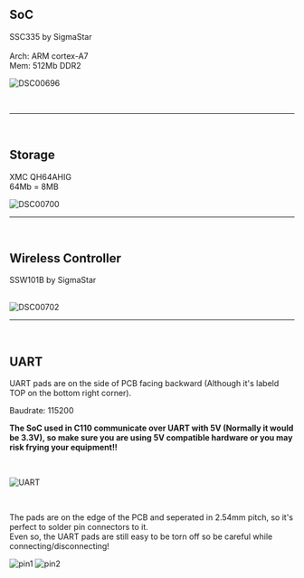 ## SoC

SSC335 by SigmaStar <br><br>
Arch: ARM cortex-A7 <br>
Mem: 512Mb DDR2 <br>

![DSC00696](https://user-images.githubusercontent.com/36998819/152681576-1e04684b-a7b8-4dc9-9c55-9bfaa7e073ed.png)

<br>

---

<br>

## Storage

XMC QH64AHIG <br>
64Mb = 8MB <br>


![DSC00700](https://user-images.githubusercontent.com/36998819/152681872-2faf590b-a6b2-4c35-b9f8-497e388ab1ea.png)


---

<br>

## Wireless Controller

SSW101B by SigmaStar <br><br>


![DSC00702](https://user-images.githubusercontent.com/36998819/152682017-408dea18-2844-483b-9b05-e87b5a4d4cad.png)


---

<br>

## UART

UART pads are on the side of PCB facing backward (Although it's labeld TOP on the bottom right corner).

Baudrate: 115200

**The SoC used in C110 communicate over UART with 5V (Normally it would be 3.3V), so make sure you are using 5V compatible hardware or you may risk frying your equipment!!**


<br>

![UART](https://user-images.githubusercontent.com/36998819/152681555-e24a1b6e-8168-4a9a-b61c-d0038157fb8a.png)


<br>

The pads are on the edge of the PCB and seperated in 2.54mm pitch, so it's perfect to solder pin connectors to it.<br>
Even so, the UART pads are still easy to be torn off so be careful while connecting/disconnecting!
<br>

![pin1](https://user-images.githubusercontent.com/36998819/152686720-be848940-3a73-47bc-be85-5673ac61154f.png)
![pin2](https://user-images.githubusercontent.com/36998819/152686730-97a2c47b-f19c-4f95-94d9-b0ce00d0a130.png)

